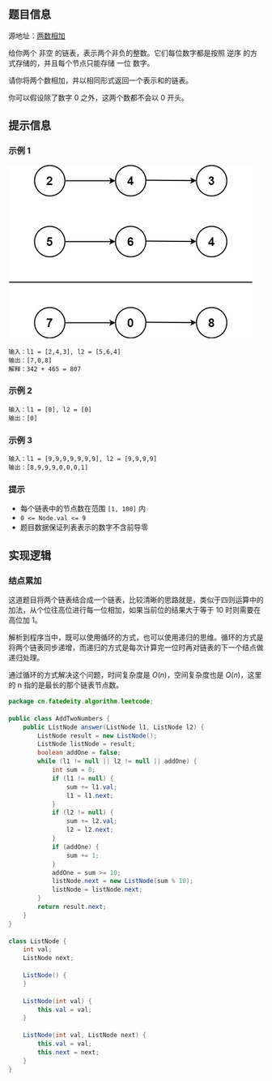 
<!--more-->

## 题目信息

源地址：[两数相加](https://leetcode.cn/problems/add-two-numbers/)

给你两个 非空 的链表，表示两个非负的整数。它们每位数字都是按照 逆序 的方式存储的，并且每个节点只能存储 一位 数字。

请你将两个数相加，并以相同形式返回一个表示和的链表。

你可以假设除了数字 0 之外，这两个数都不会以 0 开头。

## 提示信息

### 示例 1

![两数相加01](assets/两数相加01.png)

```plaintext
输入：l1 = [2,4,3], l2 = [5,6,4]
输出：[7,0,8]
解释：342 + 465 = 807
```

### 示例 2

```plaintext
输入：l1 = [0], l2 = [0]
输出：[0]
```

### 示例 3

```plaintext
输入：l1 = [9,9,9,9,9,9,9], l2 = [9,9,9,9]
输出：[8,9,9,9,0,0,0,1]
```

### 提示

- 每个链表中的节点数在范围 `[1, 100]` 内
- `0 <= Node.val <= 9`
- 题目数据保证列表表示的数字不含前导零

## 实现逻辑

### 结点累加

这道题目将两个链表结合成一个链表，比较清晰的思路就是，类似于四则运算中的加法，从个位往高位进行每一位相加，如果当前位的结果大于等于 10 时则需要在高位加 1。

解析到程序当中，既可以使用循环的方式，也可以使用递归的思维。循环的方式是将两个链表同步递增，而递归的方式是每次计算完一位时再对链表的下一个结点做递归处理。

通过循环的方式解决这个问题，时间复杂度是 $O(n)$，空间复杂度也是 $O(n)$，这里的 n 指的是最长的那个链表节点数。

```java
package cn.fatedeity.algorithm.leetcode;

public class AddTwoNumbers {
    public ListNode answer(ListNode l1, ListNode l2) {
        ListNode result = new ListNode();
        ListNode listNode = result;
        boolean addOne = false;
        while (l1 != null || l2 != null || addOne) {
            int sum = 0;
            if (l1 != null) {
                sum += l1.val;
                l1 = l1.next;
            }
            if (l2 != null) {
                sum += l2.val;
                l2 = l2.next;
            }
            if (addOne) {
                sum += 1;
            }
            addOne = sum >= 10;
            listNode.next = new ListNode(sum % 10);
            listNode = listNode.next;
        }
        return result.next;
    }
}

class ListNode {
    int val;
    ListNode next;

    ListNode() {
    }

    ListNode(int val) {
        this.val = val;
    }

    ListNode(int val, ListNode next) {
        this.val = val;
        this.next = next;
    }
}
```

